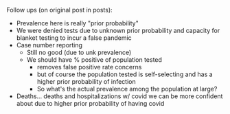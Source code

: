 
Follow ups (on original post in posts):
- Prevalence here is really "prior probability"
- We were denied tests due to unknown prior probability and capacity for blanket testing to incur a false pandemic
- Case number reporting
  - Still no good (due to unk prevalence)
  - We should have % positive of population tested
    - removes false positive rate concerns
    - but of course the population tested is self-selecting and has a higher prior probability of infection
    - So what's the actual prevalence among the population at large?
- Deaths... deaths and hospitalizations w/ covid we can be more confident about due to
  higher prior probability of having covid
